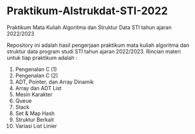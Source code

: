 # Praktikum-Alstrukdat-STI-2022
Praktikum Mata Kuliah Algoritma dan Struktur Data STI tahun ajaran 2022/2023

Repository ini adalah hasil pengerjaan praktikum mata kuliah algoritma dan struktur data program studi STI tahun ajaran 2022/2023.
Rincian materi untuk tiap praktikum adalah :
1. Pengenalan C (1)
2. Pengenalan C (2)
3. ADT, Pointer, dan Array Dinamik
4. Array dan ADT List
5. Mesin Karakter
6. Queue
7. Stack
8. Set & Map Hash
9. Struktur Berkait
10. Variasi List Linier
